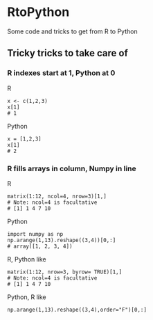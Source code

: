 # RtoPython
Some code and tricks to get from R to Python

## Tricky tricks to take care of

### R indexes start at 1, Python at 0
R
```
x <- c(1,2,3)
x[1]
# 1
```
Python
```
x = [1,2,3]
x[1]
# 2
```

### R fills arrays in column, Numpy in line
R
```
matrix(1:12, ncol=4, nrow=3)[1,]
# Note: ncol=4 is facultative
# [1] 1 4 7 10
```
Python
```
import numpy as np
np.arange(1,13).reshape((3,4))[0,:]
# array([1, 2, 3, 4])
```
R, Python like
```
matrix(1:12, nrow=3, byrow= TRUE)[1,]
# Note: ncol=4 is facultative
# [1] 1 4 7 10
```
Python, R like
```
np.arange(1,13).reshape((3,4),order="F")[0,:]
```
